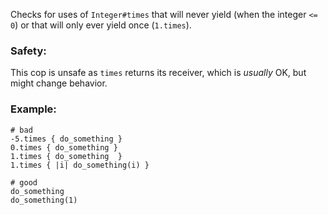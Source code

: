 Checks for uses of `Integer#times` that will never yield
(when the integer ``<= 0``) or that will only ever yield once
(`1.times`).

### Safety:

This cop is unsafe as `times` returns its receiver, which is
*usually* OK, but might change behavior.

### Example:
    # bad
    -5.times { do_something }
    0.times { do_something }
    1.times { do_something  }
    1.times { |i| do_something(i) }

    # good
    do_something
    do_something(1)